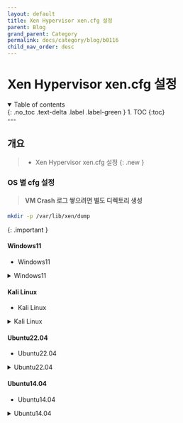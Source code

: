 ```yaml
---
layout: default
title: Xen Hypervisor xen.cfg 설정
parent: Blog
grand_parent: Category
permalink: docs/category/blog/b0116
child_nav_order: desc
---
```

# Xen Hypervisor xen.cfg 설정
<details open markdown="block">
  <summary>
    Table of contents
  </summary>
  {: .no_toc .text-delta .label .label-green }
1. TOC
{:toc}
</details>
---

## 개요

> - Xen Hypervisor xen.cfg 설정
{: .new }

### OS 별 cfg 설정

> #### VM Crash 로그 쌓으려면 별도 디렉토리 생성
```bash
mkdir -p /var/lib/xen/dump
```
>
{: .important }

#### Windows11

- Windows11

<details markdown="block">
  <summary>
    Windows11
  </summary>
  {: .text-delta .label .label-green }

```bash
# This configures an HVM rather than H guest
type        = "hvm"
 
# Guest name
name        = "windows11"
 
# Enable Microsoft Hyper-V compatibile paravirtualisation
viridian    = 1
 
# Initial memory allocation (MB)
memory      = '16384'
 
# Maximum memory (MB)
maxmem      = '131072'
 
# Number of VCPUS
vcpus       = '44'

# CPU Core Range Allocation
cpu         = '4-47'
 
# Network devices
#dhcp        = 'dhcp'
vif         = [ 'bridge=xenbr0' ]
 
# Disk Devices
disk        = [
                  'file:/img/Windows11/Windows11.img,xvda,rw',
                  'file:/img/Win11_23H2_Korean_x64v2.iso,hdc,rw,cdrom',
              ]
 
# Behaviour
on_poweroff = 'destroy'
on_reboot   = 'restart'
on_crash    = 'coredump-destroy'
 
# Guest VGA console configuration, either SDL or VNC
#sdl         = 1
vnc         = 1
vnclisten   = '0.0.0.0'
vncpasswd   = 'qwer1234'
```

</details>

#### Kali Linux

- Kali Linux

<details markdown="block">
  <summary>
    Kali Linux
  </summary>
  {: .text-delta .label .label-green }

```bash
# This configures an HVM rather than PV guest
type        = "hvm"

# Guest name
name        = "kali"

# Enable Microsoft Hyper-V compatibile paravirtualisation
viridian    = 1

# Initial memory allocation (MB)
memory      = '16384'

# Maximum memory (MB)
maxmem      = '131072'

# Number of VCPUS
vcpus       = '44'

# CPU Core Range Allocation
cpu         = '4-47'

# Network devices
dhcp        = 'dhcp'
vif         = [ 'bridge=xenbr0' ]

# Disk Devices
disk        = [
                  'file:/img/kali/kali_os.img,xvda,rw',
                  'file:/img/kali/kali-linux-2024.2-installer-amd64.iso,xvdb,rw,cdrom',
              ]

# Behaviour
on_poweroff = 'destroy'
on_reboot   = 'restart'
on_crash    = 'coredump-destroy'

# Guest VGA console configuration, either SDL or VNC
#sdl         = 1
vnc         = 1
vnclisten   = '0.0.0.0'
vncpasswd   = 'qwerl1234'
```

</details>

#### Ubuntu22.04

- Ubuntu22.04

<details markdown="block">
  <summary>
    Ubuntu22.04
  </summary>
  {: .text-delta .label .label-green }

```bash
bootloader = 'pygrub'
cpu         = '4-47'
vcpus       = '44'
memory      = '8192'
maxmem      = '65536'
#
#  Disk demoice(s).
#
root        = '/dev/xvda1 ro'
disk        = [
                  'file:/img/jammy/jammy_os.img,xvda1,w',
                  'file:/img/jammy/jammy_swap.img,xvda2,w',
              ]
#
#  Hostname
#
name        = 'jammy'
 
#
#  Networking
#
dhcp        = 'dhcp'
vif         = [ 'bridge=xenbr0', 'bridge=xenbr1' ]
 
#
#  Behaviour
#
on_poweroff = 'destroy'
on_reboot   = 'restart'
on_crash    = 'coredump-destroy'
```

</details>

#### Ubuntu14.04

- Ubuntu14.04

<details markdown="block">
  <summary>
    Ubuntu14.04
  </summary>
  {: .text-delta .label .label-green }

```bash
bootloader = 'pygrub'
cpu         = '4-47'
vcpus       = '44'
memory      = '8192'
maxmem      = '65536'
#
#  Disk demoice(s).
#
root        = '/dev/xvda1 rw'
disk        = [
                  'file:/img/trusty/trusty_os.img,xvda1,w',
                  'file:/img/trusty/trusty_swap.img,xvda2,w',
              ]
#
#  Hostname
#
name        = 'trusty'
 
#
#  Networking
#
dhcp        = 'dhcp'
vif         = [ 'bridge=xenbr0', 'bridge=xenbr1' ]
 
#
#  Behaviour
#
on_poweroff = 'destroy'
on_reboot   = 'restart'
on_crash    = 'coredump-destroy'
```

</details>

